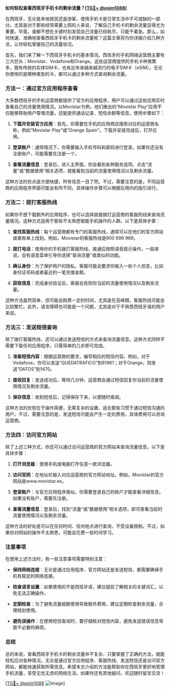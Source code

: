 **如何轻松查看西班牙手机卡的剩余流量？[[TG💪+ @esim1088](https://t.me/s/esim1088)]**

在西班牙，无论是本地居民还是游客，使用手机卡是日常生活中不可或缺的一部分。尤其是对于那些经常需要上网的人来说，了解自己手机卡的剩余流量显得尤为重要。毕竟，谁都不想在关键时刻发现自己流量已经耗尽，只能干着急。那么，如何快速、准确地查看西班牙手机卡的剩余流量呢？这篇文章将为你详细介绍几种方法，让你轻松掌握自己的流量状况。

首先，我们来了解一下西班牙手机卡的基本情况。西班牙的手机网络运营商主要有三大巨头：Movistar、Vodafone和Orange。这些运营商提供的手机卡种类繁多，既有传统的实体SIM卡，也有近年来越来越流行的电子SIM卡（eSIM）。无论你使用的是哪种类型的卡，都可以通过多种方式查询剩余流量。

### 方法一：通过官方应用程序查看

大多数西班牙的手机运营商都提供了官方的应用程序，用户可以通过这些应用实时查看自己的流量使用情况。以Movistar为例，他们推出的“Movistar Play”应用不仅能够帮助用户管理流量，还能提供通话记录、短信余额等信息。使用步骤如下：

1. **下载并安装官方应用**：首先，你需要在手机的应用商店搜索对应的运营商名称，例如“Movistar Play”或“Orange Spain”。下载并安装完成后，打开应用。
   
2. **登录账户**：通常情况下，你需要输入手机号码和密码进行登录。如果你还没有注册账户，可能需要先注册一个。

3. **查看流量信息**：登录后，进入主界面，你会看到各种服务选项。点击“流量”或“数据使用”相关选项，就能看到当前的流量使用情况以及剩余流量。

这种方法的优点是方便快捷，所有信息一目了然。不过，需要注意的是，不同运营商的应用程序界面可能会有所不同，具体操作步骤可以根据应用内的指引进行。

### 方法二：拨打客服热线

如果你不想下载额外的应用程序，也可以选择直接拨打运营商的客服热线来查询流量情况。这种方式适用于那些不太熟悉智能手机操作的人群。以下是具体步骤：

1. **查找客服热线**：每个运营商都有专门的客服热线，通常可以在他们的官方网站或者账单上找到。例如，Movistar的客服热线是900 696 969。

2. **拨打电话**：使用你的手机拨打客服热线，接通后按照语音提示操作。一般来说，会有语音菜单引导你选择“查询流量”或类似的功能。

3. **确认身份**：为了保护用户的隐私，客服可能会要求你输入一些个人信息，比如身份证号码或者最近的一笔充值金额。

4. **获取信息**：完成身份验证后，客服会告知你当前的流量使用情况以及剩余流量。

这种方法虽然简单，但可能会耗费一定的时间，尤其是在高峰期，客服热线可能会比较繁忙。此外，语言障碍也可能是一个问题，尤其是对于不熟悉西班牙语的用户来说。

### 方法三：发送短信查询

除了拨打客服热线，还可以通过发送短信的方式来查询流量信息。这种方式同样不需要下载任何应用程序，只需简单的几步即可完成。

1. **准备短信内容**：根据运营商的要求，编写相应的短信内容。例如，对于Vodafone，你可以发送“QUEDATRAFICO”到61961；对于Orange，则发送“DATOS”到1470。

2. **接收回复**：发送成功后，等待几分钟，运营商会通过短信回复你当前的流量使用情况及剩余流量。

3. **保存信息**：收到短信后，记得保存下来，以便随时查阅。

这种方法的优势在于操作简便，无需复杂的设置，适合那些习惯于通过短信沟通的用户。不过，需要注意的是，发送短信可能会产生一定的费用，具体费用可以咨询运营商。

### 方法四：访问官方网站

除了上述三种方式，你还可以通过访问运营商的官方网站来查询流量信息。以下是具体步骤：

1. **打开浏览器**：使用手机或电脑打开任意一款浏览器。

2. **访问官网**：在地址栏输入对应运营商的官方网站地址。例如，Movistar的官方网站是www.movistar.es。

3. **登录账户**：与官方应用程序类似，你需要登录自己的账户才能查看详细信息。如果没有账户，需要先注册。

4. **查看流量信息**：登录后，找到“流量”或“数据使用”相关选项，即可查看当前的流量使用情况以及剩余流量。

这种方法的好处是可以在任何时间、任何地点进行查询，不受设备限制。不过，如果你对网站的操作不太熟悉，可能会花费一些时间学习。

### 注意事项

在使用上述方法时，有一些注意事项需要特别注意：

- **保持网络连接**：无论是通过应用程序、官方网站还是发送短信，都需要确保手机有稳定的网络连接。
  
- **检查语言设置**：如果使用的不是西班牙语，建议提前了解相关的关键词汇，以免无法正确操作。

- **定期检查**：为了避免流量超额使用导致额外费用，建议定期检查剩余流量，合理规划使用。

- **避免误操作**：在使用短信查询时，要仔细核对短信内容，避免发送错误信息导致不必要的麻烦。

### 总结

总的来说，查看西班牙手机卡的剩余流量并不复杂，只要掌握了正确的方法，就能轻松应对各种情况。无论是通过官方应用程序、客服热线、发送短信还是访问官方网站，都能快速获取所需信息。希望本文介绍的方法能帮助你在西班牙更好地管理手机流量，享受无忧无虑的网络生活。如果你还有其他疑问，欢迎随时留言交流！

[[TG💪+ @esim1088](https://t.me/s/esim1088) ![Image](https://i.postimg.cc/4NQfJmqS/Snipaste-2025-05-13-00-14-12.png)]